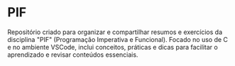 # PIF
Repositório criado para organizar e compartilhar resumos e exercícios da disciplina "PIF" (Programação Imperativa e Funcional). Focado no uso de C e no ambiente VSCode, inclui conceitos, práticas e dicas para facilitar o aprendizado e revisar conteúdos essenciais.
